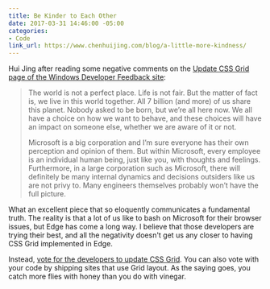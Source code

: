 ```yaml
---
title: Be Kinder to Each Other
date: 2017-03-31 14:46:00 -05:00
categories:
- Code
link_url: https://www.chenhuijing.com/blog/a-little-more-kindness/
---
```


Hui Jing after reading some negative comments on the [Update CSS Grid page of the Windows Developer Feedback site](https://wpdev.uservoice.com/forums/257854-microsoft-edge-developer/suggestions/6514853-update-css-grid):

> The world is not a perfect place. Life is not fair. But the matter of fact is, we live in this world together. All 7 billion (and more) of us share this planet. Nobody asked to be born, but we’re all here now. We all have a choice on how we want to behave, and these choices will have an impact on someone else, whether we are aware of it or not.
> 
> Microsoft is a big corporation and I’m sure everyone has their own perception and opinion of them. But within Microsoft, every employee is an individual human being, just like you, with thoughts and feelings. Furthermore, in a large corporation such as Microsoft, there will definitely be many internal dynamics and decisions outsiders like us are not privy to. Many engineers themselves probably won’t have the full picture.

What an excellent piece that so eloquently communicates a fundamental truth. The reality is that a lot of us like to bash on Microsoft for their browser issues, but Edge has come a long way. I believe that those developers are trying their best, and all the negativity doesn't get us any closer to having CSS Grid implemented in Edge. 

Instead, [vote for the developers to update CSS Grid](https://wpdev.uservoice.com/forums/257854-microsoft-edge-developer/suggestions/6514853-update-css-grid). You can also vote with your code by shipping sites that use Grid layout. As the saying goes, you catch more flies with honey than you do with vinegar.
